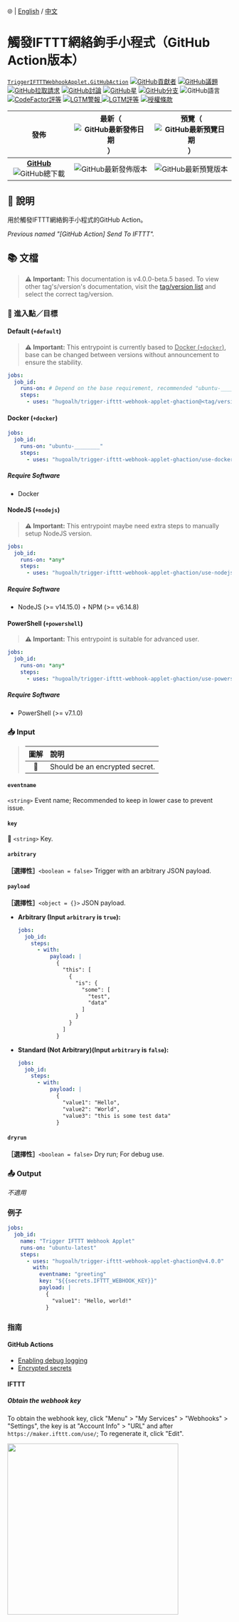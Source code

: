 🌐 | [English](./README.md) / [中文](./README-ZHHANT.md)

# 觸發IFTTT網絡鉤手小程式（GitHub Action版本）

[`TriggerIFTTTWebhookApplet.GitHubAction`](https://github.com/hugoalh/trigger-ifttt-webhook-applet-ghaction)
[![GitHub貢獻者](https://img.shields.io/github/contributors/hugoalh/trigger-ifttt-webhook-applet-ghaction?label=%E8%B2%A2%E7%8D%BB%E8%80%85&logo=github&logoColor=ffffff&style=flat-square)](https://github.com/hugoalh/trigger-ifttt-webhook-applet-ghaction/graphs/contributors)
[![GitHub議題](https://img.shields.io/github/issues-raw/hugoalh/trigger-ifttt-webhook-applet-ghaction?label=%E8%AD%B0%E9%A1%8C&logo=github&logoColor=ffffff&style=flat-square)](https://github.com/hugoalh/trigger-ifttt-webhook-applet-ghaction/issues)
[![GitHub拉取請求](https://img.shields.io/github/issues-pr-raw/hugoalh/trigger-ifttt-webhook-applet-ghaction?label=%E6%8B%89%E5%8F%96%E8%AB%8B%E6%B1%82&logo=github&logoColor=ffffff&style=flat-square)](https://github.com/hugoalh/trigger-ifttt-webhook-applet-ghaction/pulls)
[![GitHub討論](https://img.shields.io/github/discussions/hugoalh/trigger-ifttt-webhook-applet-ghaction?label=%E8%A8%8E%E8%AB%96&logo=github&logoColor=ffffff&style=flat-square)](https://github.com/hugoalh/trigger-ifttt-webhook-applet-ghaction/discussions)
[![GitHub星](https://img.shields.io/github/stars/hugoalh/trigger-ifttt-webhook-applet-ghaction?label=%E6%98%9F&logo=github&logoColor=ffffff&style=flat-square)](https://github.com/hugoalh/trigger-ifttt-webhook-applet-ghaction/stargazers)
[![GitHub分支](https://img.shields.io/github/forks/hugoalh/trigger-ifttt-webhook-applet-ghaction?label=%E5%88%86%E6%94%AF&logo=github&logoColor=ffffff&style=flat-square)](https://github.com/hugoalh/trigger-ifttt-webhook-applet-ghaction/network/members)
![GitHub語言](https://img.shields.io/github/languages/count/hugoalh/trigger-ifttt-webhook-applet-ghaction?label=%E8%AA%9E%E8%A8%80&logo=github&logoColor=ffffff&style=flat-square)
[![CodeFactor評等](https://img.shields.io/codefactor/grade/github/hugoalh/trigger-ifttt-webhook-applet-ghaction?label=%E8%A9%95%E7%AD%89&logo=codefactor&logoColor=ffffff&style=flat-square)](https://www.codefactor.io/repository/github/hugoalh/trigger-ifttt-webhook-applet-ghaction)
[![LGTM警報](https://img.shields.io/lgtm/alerts/g/hugoalh/trigger-ifttt-webhook-applet-ghaction?label=%E8%AD%A6%E5%A0%B1&logo=lgtm&logoColor=ffffff&style=flat-square)
![LGTM評等](https://img.shields.io/lgtm/grade/javascript/g/hugoalh/trigger-ifttt-webhook-applet-ghaction?label=%E8%A9%95%E7%AD%89&logo=lgtm&logoColor=ffffff&style=flat-square)](https://lgtm.com/projects/g/hugoalh/trigger-ifttt-webhook-applet-ghaction)
[![授權條款](https://img.shields.io/static/v1?label=%E6%8E%88%E6%AC%8A%E6%A2%9D%E6%AC%BE&message=MIT&color=brightgreen&style=flat-square)](./LICENSE-ZHHANT.md)

| **發佈** | **最新**（![GitHub最新發佈日期](https://img.shields.io/github/release-date/hugoalh/trigger-ifttt-webhook-applet-ghaction?label=%20&style=flat-square)） | **預覽**（![GitHub最新預覽日期](https://img.shields.io/github/release-date-pre/hugoalh/trigger-ifttt-webhook-applet-ghaction?label=%20&style=flat-square)） |
|:-:|:-:|:-:|
| [**GitHub**](https://github.com/hugoalh/trigger-ifttt-webhook-applet-ghaction/releases) ![GitHub總下載](https://img.shields.io/github/downloads/hugoalh/trigger-ifttt-webhook-applet-ghaction/total?label=%20&style=flat-square) | ![GitHub最新發佈版本](https://img.shields.io/github/release/hugoalh/trigger-ifttt-webhook-applet-ghaction?sort=semver&label=%20&style=flat-square) | ![GitHub最新預覽版本](https://img.shields.io/github/release/hugoalh/trigger-ifttt-webhook-applet-ghaction?include_prereleases&sort=semver&label=%20&style=flat-square) |

## 📝 說明

用於觸發IFTTT網絡鉤手小程式的GitHub Action。

*Previous named "\[GitHub Action\] Send To IFTTT".*

## 📚 文檔

> **⚠ Important:** This documentation is v4.0.0-beta.5 based. To view other tag's/version's documentation, visit the [tag/version list](https://github.com/hugoalh/trigger-ifttt-webhook-applet-ghaction/tags) and select the correct tag/version.

### 🎯 進入點／目標

#### Default (`+default`)

> **⚠ Important:** This entrypoint is currently based to <u>Docker (`+docker`)</u>, base can be changed between versions without announcement to ensure the stability.

```yml
jobs:
  job_id:
    runs-on: # Depend on the base requirement, recommended "ubuntu-________"
    steps:
      - uses: "hugoalh/trigger-ifttt-webhook-applet-ghaction@<tag/version>"
```

#### Docker (`+docker`)

```yml
jobs:
  job_id:
    runs-on: "ubuntu-________"
    steps:
      - uses: "hugoalh/trigger-ifttt-webhook-applet-ghaction/use-docker@<tag/version>"
```

##### Require Software

- Docker

#### NodeJS (`+nodejs`)

> **⚠ Important:** This entrypoint maybe need extra steps to manually setup NodeJS version.

```yml
jobs:
  job_id:
    runs-on: *any*
    steps:
      - uses: "hugoalh/trigger-ifttt-webhook-applet-ghaction/use-nodejs@<tag/version>"
```

##### Require Software

- NodeJS (>= v14.15.0) + NPM (>= v6.14.8)

#### PowerShell (`+powershell`)

> **⚠ Important:** This entrypoint is suitable for advanced user.

```yml
jobs:
  job_id:
    runs-on: *any*
    steps:
      - uses: "hugoalh/trigger-ifttt-webhook-applet-ghaction/use-powershell@<tag/version>"
```

##### Require Software

- PowerShell (>= v7.1.0)

### 📥 Input

> | **圖解** | **說明** |
> |:-:|:--|
> | 🔐 | Should be an encrypted secret. |

#### `eventname`

`<string>` Event name; Recommended to keep in lower case to prevent issue.

#### `key`

**🔐** `<string>` Key.

#### `arbitrary`

<b>［選擇性］</b>`<boolean = false>` Trigger with an arbitrary JSON payload.

#### `payload`

<b>［選擇性］</b>`<object = {}>` JSON payload.

- **Arbitrary (Input `arbitrary` is `true`):**
  ```yml
  jobs:
    job_id:
      steps:
        - with:
            payload: |
              {
                "this": [
                  {
                    "is": {
                      "some": [
                        "test",
                        "data"
                      ]
                    }
                  }
                ]
              }
  ```
- **Standard (Not Arbitrary)(Input `arbitrary` is `false`):**
  ```yml
  jobs:
    job_id:
      steps:
        - with:
            payload: |
              {
                "value1": "Hello",
                "value2": "World",
                "value3": "this is some test data"
              }
  ```

#### `dryrun`

<b>［選擇性］</b>`<boolean = false>` Dry run; For debug use.

### 📤 Output

*不適用*

### 例子

```yml
jobs:
  job_id:
    name: "Trigger IFTTT Webhook Applet"
    runs-on: "ubuntu-latest"
    steps:
      - uses: "hugoalh/trigger-ifttt-webhook-applet-ghaction@v4.0.0"
        with:
          eventname: "greeting"
          key: "${{secrets.IFTTT_WEBHOOK_KEY}}"
          payload: |
            {
              "value1": "Hello, world!"
            }
```

### 指南

#### GitHub Actions

- [Enabling debug logging](https://docs.github.com/en/actions/managing-workflow-runs/enabling-debug-logging)
- [Encrypted secrets](https://docs.github.com/en/actions/reference/encrypted-secrets)

#### IFTTT

##### Obtain the webhook key

To obtain the webhook key, click "Menu" > "My Services" > "Webhooks" > "Settings", the key is at "Account Info" > "URL" and after `https://maker.ifttt.com/use/`; To regenerate it, click "Edit".

<img src="https://i.imgur.com/ihnqN5B.png" width="384px"/>

